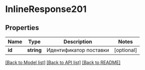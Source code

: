 # InlineResponse201

## Properties
Name | Type | Description | Notes
------------ | ------------- | ------------- | -------------
**id** | **string** | Идентификатор поставки | [optional] 

[[Back to Model list]](../../README.md#documentation-for-models) [[Back to API list]](../../README.md#documentation-for-api-endpoints) [[Back to README]](../../README.md)


